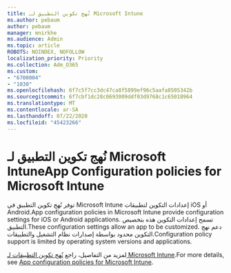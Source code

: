 ```yaml
---
title: نُهج تكوين التطبيق لـ Microsoft Intune
ms.author: pebaum
author: pebaum
manager: mnirkhe
ms.audience: Admin
ms.topic: article
ROBOTS: NOINDEX, NOFOLLOW
localization_priority: Priority
ms.collection: Adm_O365
ms.custom:
- "6700004"
- "1030"
ms.openlocfilehash: 6f7c5f7cc3dc47ca8f5899ef96c5aafa8505342b
ms.sourcegitcommit: 6f7cbf1dc28c0693009ddf03d9768c1c65018964
ms.translationtype: MT
ms.contentlocale: ar-SA
ms.lasthandoff: 07/22/2020
ms.locfileid: "45423266"
---
```

# <a name="app-configuration-policies-for-microsoft-intune"></a><span data-ttu-id="a9cc5-102">نُهج تكوين التطبيق لـ Microsoft Intune</span><span class="sxs-lookup"><span data-stu-id="a9cc5-102">App Configuration policies for Microsoft Intune</span></span>

<span data-ttu-id="a9cc5-103">توفر نُهج تكوين التطبيق في Microsoft Intune إعدادات التكوين لتطبيقات iOS أو Android.</span><span class="sxs-lookup"><span data-stu-id="a9cc5-103">App configuration policies in Microsoft Intune provide configuration settings for iOS or Android applications.</span></span> <span data-ttu-id="a9cc5-104">تسمح إعدادات التكوين هذه بتخصيص التطبيق.</span><span class="sxs-lookup"><span data-stu-id="a9cc5-104">These configuration settings allow an app to be customized.</span></span> <span data-ttu-id="a9cc5-105">دعم نهج التكوين محدود بواسطة إصدارات نظام التشغيل والتطبيقات.</span><span class="sxs-lookup"><span data-stu-id="a9cc5-105">Configuration policy support is limited by operating system versions and applications.</span></span>

<span data-ttu-id="a9cc5-106">لمزيد من التفاصيل، راجع [نُهج تكوين التطبيقات لـ Microsoft Intune](https://docs.microsoft.com/intune/app-configuration-policies-overview).</span><span class="sxs-lookup"><span data-stu-id="a9cc5-106">For more details, see [App configuration policies for Microsoft Intune](https://docs.microsoft.com/intune/app-configuration-policies-overview).</span></span>